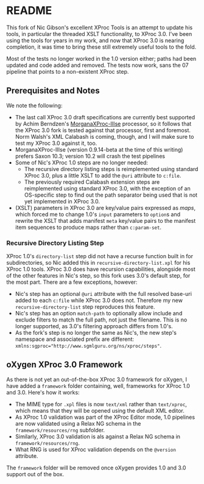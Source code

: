 # README

This fork of Nic Gibson's excellent XProc Tools is an attempt to update his tools, in particular the threaded XSLT functionality, to XProc 3.0. I've been using the tools for years in my work, and now that XProc 3.0 is nearing completion, it was time to bring these still extremely useful tools to the fold.

Most of the tests no longer worked in the 1.0 version either; paths had been updated and code added and removed. The tests now work, sans the 07 pipeline that points to a non-existent XProc step.


## Prerequisites and Notes

We note the following:

* The last call XProc 3.0 draft specifications are currently best supported by Achim Berndzen's [MorganaXProc-IIIse](https://www.xml-project.com/) processor, so it follows that the XProc 3.0 fork is tested against that processor, first and foremost. Norm Walsh's XML Calabash is coming, though, and I will make sure to test my XProc 3.0 against it, too.
* MorganaXProc-IIIse (version 0.9.14-beta at the time of this writing) prefers Saxon 10.3; version 10.2 will crash the test pipelines
* Some of Nic's XProc 1.0 steps are no longer needed:
	- The recursive directory listing steps is reimplemented using standard XProc 3.0, plus a little XSLT to add the `@uri` attribute to `c:file`.
	- The previously required Calabash extension steps are reimplemented using standard XProc 3.0, with the exception of an OS-specific step to find out the path separator being used that is not yet implemented in XProc 3.0.
* (XSLT) parameters in XProc 3.0 are key/value pairs expressed as *maps*, which forced me to change 1.0's `input` parameters to `option`s and rewrite the XSLT that adds manifest `meta` key/value pairs to the manifest item sequences to produce maps rather than `c:param-set`.


### Recursive Directory Listing Step

XProc 1.0's `directory-list` step did not have a recurse function built in for subdirectories, so Nic added this in `recursive-directory-list.xpl` for his XProc 1.0 tools. XProc 3.0 does have recursion capabilities, alongside most of the other features in Nic's step, so this fork uses 3.0's default step, for the most part. There are a few exceptions, however:

* Nic's step has an optional `@uri` attribute with the full resolved base-uri added to each `c:file` while XProc 3.0 does not. Therefore my new `recursive-directory-list` step reproduces this feature.
* Nic's step has an option `match-path` to optionally allow include and exclude filters to match the full path, not just the filename. This is no longer supported, as 3.0's filtering approach differs from 1.0's.
* As the fork's step is no longer the same as Nic's, the new step's namespace and associated prefix are different: `xmlns:sgproc="http://www.sgmlguru.org/ns/xproc/steps"`.


## oXygen XProc 3.0 Framework

As there is not yet an out-of-the-box XProc 3.0 framework for oXygen, I have added a `framework` folder containing, well, frameworks for XProc 1.0 and 3.0. Here's how it works:

* The MIME type for `.xpl` files is now `text/xml` rather than `text/xproc`, which means that they will be opened using the default XML editor.
* As XProc 1.0 validation was part of the XProc Editor mode, 1.0 pipelines are now validated using a Relax NG schema in the `framework/resources/rng` subfolder.
* Similarly, XProc 3.0 validation is als against a Relax NG schema in `framework/resources/rng`.
* What RNG is used for XProc validation depends on the `@version` attribute.

The `framework` folder will be removed once oXygen provides 1.0 and 3.0 support out of the box.




